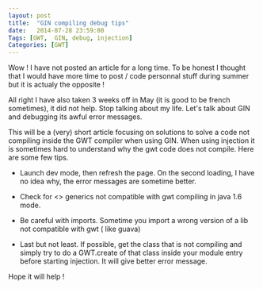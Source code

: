 ```yaml
---
layout: post
title:  "GIN compiling debug tips"
date:   2014-07-28 23:59:00
Tags: [GWT,  GIN, debug, injection]
Categories: [GWT]
---
```


Wow ! I have not posted an article for a long time. To be honest I thought that I would have more time to post / code personnal stuff during summer but it is actualy the opposite ! 

All right I have also taken 3 weeks off in May (it is good to be french sometimes), it did not help. Stop talking about my life. Let's talk about GIN and debugging its awful error messages.

This will be a (very) short article focusing on solutions to solve a code not compiling inside the GWT compiler when using GIN. When using injection it is sometimes hard to understand why the gwt code does not compile. Here are some few tips.

* Launch dev mode, then refresh the page. On the second loading, I have no idea why, the error messages are sometime better.

* Check for <> generics not compatible with gwt compiling in java 1.6 mode.

* Be careful with imports. Sometime you import a wrong version of a lib not compatible with gwt ( like guava)

* Last but not least. If possible, get the class that is not compiling and simply try to do a GWT.create of that class inside your module entry before starting injection. It will give better error message.

Hope it will help !